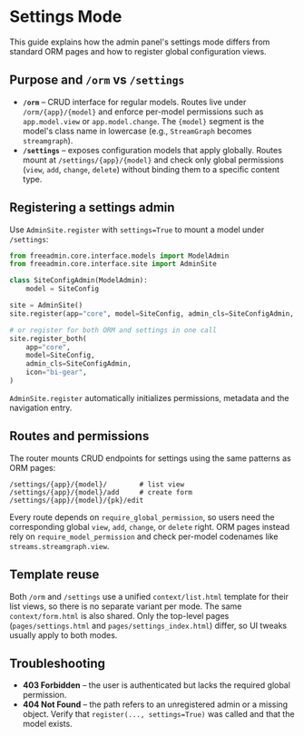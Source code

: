 # Settings Mode

This guide explains how the admin panel's settings mode differs from standard ORM pages and how to register global configuration views.

## Purpose and `/orm` vs `/settings`

- **`/orm`** – CRUD interface for regular models. Routes live under `/orm/{app}/{model}` and enforce per-model permissions such as `app.model.view` or `app.model.change`. The `{model}` segment is the model's class name in lowercase (e.g., `StreamGraph` becomes `streamgraph`).
- **`/settings`** – exposes configuration models that apply globally. Routes mount at `/settings/{app}/{model}` and check only global permissions (`view`, `add`, `change`, `delete`) without binding them to a specific content type.

## Registering a settings admin

Use `AdminSite.register` with `settings=True` to mount a model under `/settings`:

```python
from freeadmin.core.interface.models import ModelAdmin
from freeadmin.core.interface.site import AdminSite

class SiteConfigAdmin(ModelAdmin):
    model = SiteConfig

site = AdminSite()
site.register(app="core", model=SiteConfig, admin_cls=SiteConfigAdmin, settings=True, icon="bi-gear")

# or register for both ORM and settings in one call
site.register_both(
    app="core",
    model=SiteConfig,
    admin_cls=SiteConfigAdmin,
    icon="bi-gear",
)
```

`AdminSite.register` automatically initializes permissions, metadata and the navigation entry.

## Routes and permissions

The router mounts CRUD endpoints for settings using the same patterns as ORM pages:

```
/settings/{app}/{model}/        # list view
/settings/{app}/{model}/add     # create form
/settings/{app}/{model}/{pk}/edit
```

Every route depends on `require_global_permission`, so users need the corresponding global `view`, `add`, `change`, or `delete` right. ORM pages instead rely on `require_model_permission` and check per-model codenames like `streams.streamgraph.view`.

## Template reuse

Both `/orm` and `/settings` use a unified `context/list.html` template for their list views, so there is no separate variant per mode. The same `context/form.html` is also shared. Only the top-level pages (`pages/settings.html` and `pages/settings_index.html`) differ, so UI tweaks usually apply to both modes.

## Troubleshooting

- **403 Forbidden** – the user is authenticated but lacks the required global permission.
- **404 Not Found** – the path refers to an unregistered admin or a missing object. Verify that `register(..., settings=True)` was called and that the model exists.

